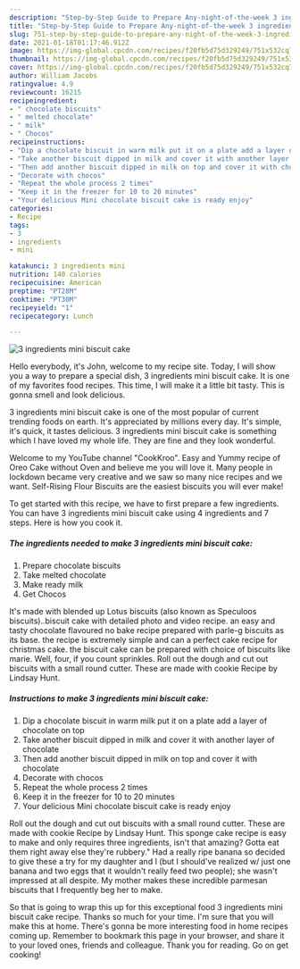 ```yaml
---
description: "Step-by-Step Guide to Prepare Any-night-of-the-week 3 ingredients mini biscuit cake"
title: "Step-by-Step Guide to Prepare Any-night-of-the-week 3 ingredients mini biscuit cake"
slug: 751-step-by-step-guide-to-prepare-any-night-of-the-week-3-ingredients-mini-biscuit-cake
date: 2021-01-18T01:17:46.912Z
image: https://img-global.cpcdn.com/recipes/f20fb5d75d329249/751x532cq70/3-ingredients-mini-biscuit-cake-recipe-main-photo.jpg
thumbnail: https://img-global.cpcdn.com/recipes/f20fb5d75d329249/751x532cq70/3-ingredients-mini-biscuit-cake-recipe-main-photo.jpg
cover: https://img-global.cpcdn.com/recipes/f20fb5d75d329249/751x532cq70/3-ingredients-mini-biscuit-cake-recipe-main-photo.jpg
author: William Jacobs
ratingvalue: 4.9
reviewcount: 16215
recipeingredient:
- " chocolate biscuits"
- " melted chocolate"
- " milk"
- " Chocos"
recipeinstructions:
- "Dip a chocolate biscuit in warm milk put it on a plate add a layer of chocolate on top"
- "Take another biscuit dipped in milk and cover it with another layer of chocolate"
- "Then add another biscuit dipped in milk on top and cover it with chocolate"
- "Decorate with chocos"
- "Repeat the whole process 2 times"
- "Keep it in the freezer for 10 to 20 minutes"
- "Your delicious Mini chocolate biscuit cake is ready enjoy"
categories:
- Recipe
tags:
- 3
- ingredients
- mini

katakunci: 3 ingredients mini 
nutrition: 140 calories
recipecuisine: American
preptime: "PT28M"
cooktime: "PT30M"
recipeyield: "1"
recipecategory: Lunch

---
```



![3 ingredients mini biscuit cake](https://img-global.cpcdn.com/recipes/f20fb5d75d329249/751x532cq70/3-ingredients-mini-biscuit-cake-recipe-main-photo.jpg)

Hello everybody, it's John, welcome to my recipe site. Today, I will show you a way to prepare a special dish, 3 ingredients mini biscuit cake. It is one of my favorites food recipes. This time, I will make it a little bit tasty. This is gonna smell and look delicious.

3 ingredients mini biscuit cake is one of the most popular of current trending foods on earth. It's appreciated by millions every day. It's simple, it's quick, it tastes delicious. 3 ingredients mini biscuit cake is something which I have loved my whole life. They are fine and they look wonderful.

Welcome to my YouTube channel &#34;CookKroo&#34;. Easy and Yummy recipe of Oreo Cake without Oven and believe me you will love it. Many people in lockdown became very creative and we saw so many nice recipes and we want. Self-Rising Flour Biscuits are the easiest biscuits you will ever make!


To get started with this recipe, we have to first prepare a few ingredients. You can have 3 ingredients mini biscuit cake using 4 ingredients and 7 steps. Here is how you cook it.

<!--inarticleads1-->

##### The ingredients needed to make 3 ingredients mini biscuit cake:

1. Prepare  chocolate biscuits
1. Take  melted chocolate
1. Make ready  milk
1. Get  Chocos


It&#39;s made with blended up Lotus biscuits (also known as Speculoos biscuits)..biscuit cake with detailed photo and video recipe. an easy and tasty chocolate flavoured no bake recipe prepared with parle-g biscuits as its base. the recipe is extremely simple and can a perfect cake recipe for christmas cake. the biscuit cake can be prepared with choice of biscuits like marie. Well, four, if you count sprinkles. Roll out the dough and cut out biscuits with a small round cutter. These are made with cookie Recipe by Lindsay Hunt. 

<!--inarticleads2-->

##### Instructions to make 3 ingredients mini biscuit cake:

1. Dip a chocolate biscuit in warm milk put it on a plate add a layer of chocolate on top
1. Take another biscuit dipped in milk and cover it with another layer of chocolate
1. Then add another biscuit dipped in milk on top and cover it with chocolate
1. Decorate with chocos
1. Repeat the whole process 2 times
1. Keep it in the freezer for 10 to 20 minutes
1. Your delicious Mini chocolate biscuit cake is ready enjoy


Roll out the dough and cut out biscuits with a small round cutter. These are made with cookie Recipe by Lindsay Hunt. This sponge cake recipe is easy to make and only requires three ingredients, isn&#39;t that amazing? Gotta eat them right away else they&#39;re rubbery.&#34; Had a really ripe banana so decided to give these a try for my daughter and I (but I should&#39;ve realized w/ just one banana and two eggs that it wouldn&#39;t really feed two people); she wasn&#39;t impressed at all despite. My mother makes these incredible parmesan biscuits that I frequently beg her to make. 

So that is going to wrap this up for this exceptional food 3 ingredients mini biscuit cake recipe. Thanks so much for your time. I'm sure that you will make this at home. There's gonna be more interesting food in home recipes coming up. Remember to bookmark this page in your browser, and share it to your loved ones, friends and colleague. Thank you for reading. Go on get cooking!
